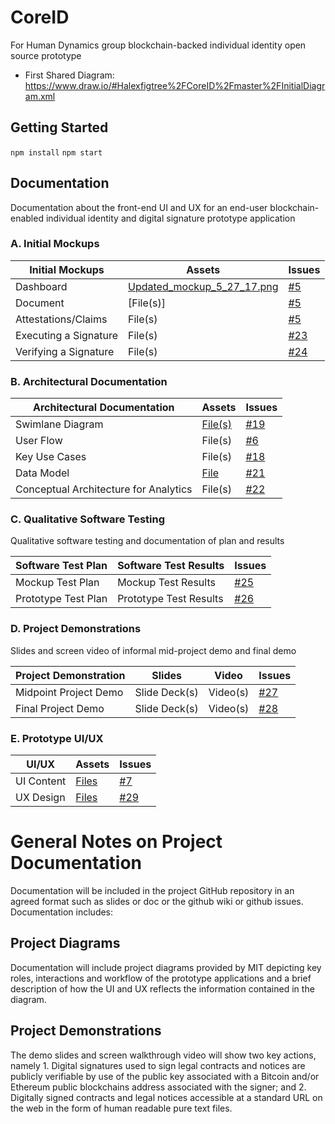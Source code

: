 # CoreID

For Human Dynamics group blockchain-backed individual identity open source prototype

* First Shared Diagram: https://www.draw.io/#Halexfigtree%2FCoreID%2Fmaster%2FInitialDiagram.xml

## Getting Started 
`npm install`
`npm start`

## Documentation


Documentation about the front-end UI and UX for an end-user blockchain-enabled individual identity and digital signature prototype application


### A. Initial Mockups

| Initial Mockups  | Assets  | Issues  |
|---|---|---|
| Dashboard  | [Updated_mockup_5_27_17.png](https://github.com/alexfigtree/CoreID/blob/master/docs/Updated_mockup_5_27_17.png)  |  [#5](https://github.com/alexfigtree/CoreID/issues/5) |
| Document  | [File(s)]  | [#5](https://github.com/alexfigtree/CoreID/issues/5)  |
| Attestations/Claims |  File(s) | [#5](https://github.com/alexfigtree/CoreID/issues/5)  |
| Executing a Signature  | File(s)  | [#23](https://github.com/alexfigtree/CoreID/issues/23)  |
| Verifying a Signature | File(s)  | [#24](https://github.com/alexfigtree/CoreID/issues/24)  |

### B. Architectural Documentation

| Architectural Documentation  | Assets  | Issues  |
|---|---|---|
| Swimlane Diagram | [File(s)](https://github.com/alexfigtree/CoreID/blob/master/docs/Diagram.md) | [#19](https://github.com/alexfigtree/CoreID/issues/19)  |
| User Flow  | File(s)  | [#6](https://github.com/alexfigtree/CoreID/issues/6)  |
| Key Use Cases  |  File(s) |  [#18](https://github.com/alexfigtree/CoreID/issues/18) |
| Data Model  | [File](https://github.com/alexfigtree/CoreID/blob/master/docs/Data_Model_and_Conceptual_Architecture.md#data-model)  |  [#21](https://github.com/alexfigtree/CoreID/issues/21)  |
| Conceptual Architecture for Analytics | File(s) |  [#22](https://github.com/alexfigtree/CoreID/issues/22)  |


### C. Qualitative Software Testing

Qualitative software testing and documentation of plan and results


| Software Test Plan  | Software Test Results  | Issues  |
|---|---|---|
| Mockup Test Plan | Mockup Test Results   |  [#25](https://github.com/alexfigtree/CoreID/issues/25)   |
| Prototype Test Plan | Prototype Test Results   |  [#26](https://github.com/alexfigtree/CoreID/issues/26)  |

### D. Project Demonstrations

Slides and screen video of informal mid-project demo and final demo

| Project Demonstration  | Slides  | Video  | Issues  |
|---|---|---|---|
| Midpoint Project Demo | Slide Deck(s)  | Video(s)  | [#27](https://github.com/alexfigtree/CoreID/issues/27)  |
| Final Project Demo | Slide Deck(s)  | Video(s)  | [#28](https://github.com/alexfigtree/CoreID/issues/28)  |


### E. Prototype UI/UX 

| UI/UX  | Assets  | Issues  
|---|---|---|
| UI Content | [Files](https://github.com/alexfigtree/CoreID/blob/master/docs/UI_Content.md)  | [#7](https://github.com/alexfigtree/CoreID/issues/7)   |  
| UX Design | [Files](https://github.com/alexfigtree/CoreID/blob/master/docs/UX_Design.md) |  [#29](https://github.com/alexfigtree/CoreID/issues/29)  |  


# General Notes on Project Documentation 

Documentation will be included in the project GitHub repository in an agreed format such as slides or doc or the github wiki or github issues. Documentation includes:

## Project Diagrams

Documentation will include project diagrams provided by MIT depicting key roles, interactions and workflow of the prototype applications and a brief description of how the UI and UX reflects the information contained in the diagram.

## Project Demonstrations

The demo slides and screen walkthrough video will show two key actions, namely 1. Digital signatures used to sign legal contracts and notices are publicly verifiable by use of the public key associated with a Bitcoin and/or Ethereum public blockchains address associated with the signer; and 2. Digitally signed contracts and legal notices accessible at a standard URL on the web in the form of human readable pure text files.
